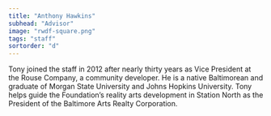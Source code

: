 ```yaml
---
title: "Anthony Hawkins"
subhead: "Advisor"
image: "rwdf-square.png"
tags: "staff"
sortorder: "d"
---
```


Tony joined the staff in 2012 after nearly thirty years as Vice President at the Rouse Company, a community developer. He is a native Baltimorean and graduate of Morgan State University and Johns Hopkins University. Tony helps guide the Foundation’s reality arts development in Station North as the President of the Baltimore Arts Realty Corporation.

